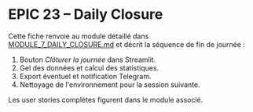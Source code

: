 # EPIC 23 – Daily Closure

Cette fiche renvoie au module détaillé dans [MODULE_7_DAILY_CLOSURE.md](MODULE_7_DAILY_CLOSURE.md) et décrit la séquence de fin de journée :

1. Bouton *Clôturer la journée* dans Streamlit.
2. Gel des données et calcul des statistiques.
3. Export éventuel et notification Telegram.
4. Nettoyage de l'environnement pour la session suivante.

Les user stories complètes figurent dans le module associé.
